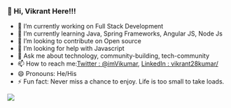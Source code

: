 ###  👋 Hi, Vikrant Here!!!  

- 🔭 I’m currently working on Full Stack Development
- 🌱 I’m currently learning Java, Spring Frameworks, Angular JS, Node Js
- 👯 I’m looking to contribute on Open source  
- 🤔 I’m looking for help with Javascript
- 💬 Ask me about technology, community-building, tech-community
- 📫 How to reach me:[Twitter : @imVikumar](https://twitter.com/imViKumar), [LinkedIn : vikrant28kumar/](https://www.linkedin.com/in/vikrant28kumar/)
- 😄 Pronouns: He/His
- ⚡ Fun fact: Never miss a chance to enjoy. Life is too small to take loads.





<img src="https://github-readme-stats.vercel.app/api?username=vikrantkode&&show_icons=true&title_color=ffffff&icon_color=bb2acf&text_color=daf7dc&bg_color=151515">
